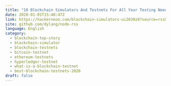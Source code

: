 ```yaml
---
title: "10 Blockchain Simulators And Testnets For All Your Testing Needs"
date: 2020-01-01T15:40:47Z
link: https://hackernoon.com/blockchain-simulators-ui2030z0?source=rss&utm_medium=RSS&utm_source=news.12bit.vn
site: github.com/dylang/node-rss
language: English
category:
  - blockchain-top-story
  - blockchain-simulator
  - blockchain-testnets
  - bitcoin-testnet
  - ethereum-testnets
  - hyperledger-testnet
  - what-is-a-blockchain-testnet
  - best-blockchain-testnets-2020
draft: false
---
```

